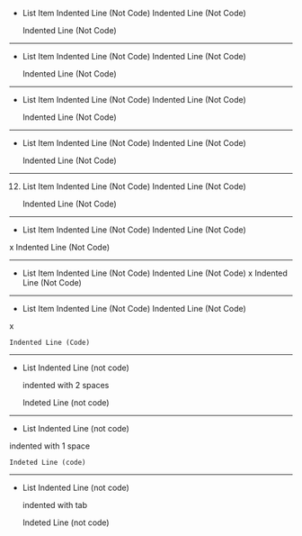 

- List Item
    Indented Line (Not Code)
    Indented Line (Not Code)

    Indented Line (Not Code)

---

- List Item
    Indented Line (Not Code)
    Indented Line (Not Code)
    
    Indented Line (Not Code)

---

+ List Item
    Indented Line (Not Code)
    Indented Line (Not Code)
    
    Indented Line (Not Code)

---

* List Item
    Indented Line (Not Code)
    Indented Line (Not Code)
    
    Indented Line (Not Code)

---

12. List Item
    Indented Line (Not Code)
    Indented Line (Not Code)
    
    Indented Line (Not Code)


---

- List Item
    Indented Line (Not Code)
    Indented Line (Not Code)

x
    Indented Line (Not Code)

---

- List Item
    Indented Line (Not Code)
    Indented Line (Not Code)
x
    Indented Line (Not Code)

---

- List Item
    Indented Line (Not Code)
    Indented Line (Not Code)

x

    Indented Line (Code)

---
- List
    Indented Line (not code)
  
  indented with 2 spaces
  
    Indeted Line (not code)
    
---
- List
    Indented Line (not code)
  
 indented with 1 space
  
    Indeted Line (code)

---
- List
    Indented Line (not code)
  
	indented with tab
  
    Indeted Line (not code)

